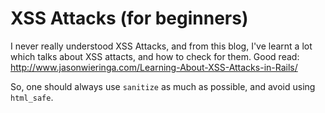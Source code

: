 # XSS Attacks (for beginners)
  I never really understood XSS Attacks, and from this blog, I've learnt a
  lot which talks about XSS attacts, and how to check for them. Good read:
  http://www.jasonwieringa.com/Learning-About-XSS-Attacks-in-Rails/

  So, one should always use `sanitize` as much as possible, and avoid
  using `html_safe`.

